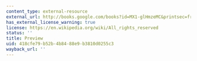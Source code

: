 ```yaml
---
content_type: external-resource
external_url: http://books.google.com/books?id=MX1-glHmzeMC&printsec=frontcover&dq=comparative+historical+analysis#v=onepage&q=&f=false
has_external_license_warning: true
license: https://en.wikipedia.org/wiki/All_rights_reserved
status: ''
title: Preview
uid: 418cfe79-b52b-4b84-88e9-b3810d0255c3
wayback_url: ''
---
```

